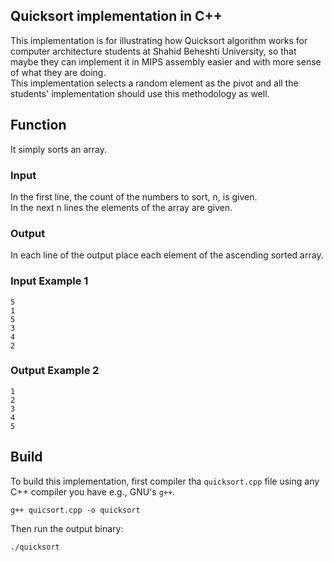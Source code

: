 ## Quicksort implementation in C++
This implementation is for illustrating how Quicksort algorithm works for computer architecture students at Shahid
Beheshti University, so that maybe they can implement it in MIPS assembly easier and with more sense of what they are
doing.   
This implementation selects a random element as the pivot and all the students' implementation should use this 
methodology as well.

## Function
It simply sorts an array.

### Input
In the first line, the count of the numbers to sort, n, is given.   
In the next n lines the elements of the array are given.

### Output
In each line of the output place each element of the ascending sorted array.

### Input Example 1
```
5
1
5
3
4
2
```

### Output Example 2
```
1
2
3
4
5
```


## Build
To build this implementation, first compiler tha `quicksort.cpp` file using any C++ compiler you have e.g., GNU's `g++`.
```shell
g++ quicsort.cpp -o quicksort
```
Then run the output binary:
```shell
./quicksort
```